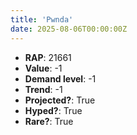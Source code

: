 ```yaml
---
title: 'Pwnda'
date: 2025-08-06T00:00:00Z
---
```

- **RAP**: 21661
- **Value**: -1
- **Demand level**: -1
- **Trend**: -1
- **Projected?**: True
- **Hyped?**: True
- **Rare?**: True
